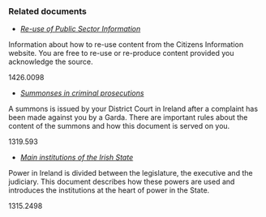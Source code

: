 ###  Related documents

  * [ _Re-use of Public Sector Information_ ](/en/about/reuse-psi/)

Information about how to re-use content from the Citizens Information website.
You are free to re-use or re-produce content provided you acknowledge the
source.

1426.0098

  * [ _Summonses in criminal prosecutions_ ](/en/justice/criminal-law/criminal-trial/summons/)

A summons is issued by your District Court in Ireland after a complaint has
been made against you by a Garda. There are important rules about the content
of the summons and how this document is served on you.

1319.593

  * [ _Main institutions of the Irish State_ ](/en/government-in-ireland/irish-constitution-1/main-institutions-of-the-state/)

Power in Ireland is divided between the legislature, the executive and the
judiciary. This document describes how these powers are used and introduces
the institutions at the heart of power in the State.

1315.2498
